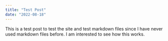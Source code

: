 ```yaml
---
title: "Test Post"
date: "2022-08-18"
---
```


This is a test post to test the site and test markdown files since I have never used markdown files before. I am interested to see how this works.
